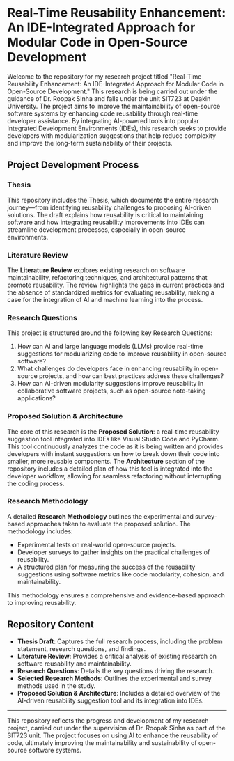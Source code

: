 

# Real-Time Reusability Enhancement: An IDE-Integrated Approach for Modular Code in Open-Source Development

Welcome to the repository for my research project titled "Real-Time Reusability Enhancement: An IDE-Integrated Approach for Modular Code in Open-Source Development." This research is being carried out under the guidance of Dr. Roopak Sinha and falls under the unit SIT723 at Deakin University. The project aims to improve the maintainability of open-source software systems by enhancing code reusability through real-time developer assistance. By integrating AI-powered tools into popular Integrated Development Environments (IDEs), this research seeks to provide developers with modularization suggestions that help reduce complexity and improve the long-term sustainability of their projects.

## Project Development Process

### Thesis 
This repository includes the Thesis, which documents the entire research journey—from identifying reusability challenges to proposing AI-driven solutions. The draft explains how reusability is critical to maintaining software and how integrating reusability improvements into IDEs can streamline development processes, especially in open-source environments.

### Literature Review
The **Literature Review** explores existing research on software maintainability, refactoring techniques, and architectural patterns that promote reusability. The review highlights the gaps in current practices and the absence of standardized metrics for evaluating reusability, making a case for the integration of AI and machine learning into the process.

### Research Questions
This project is structured around the following key Research Questions:

1. How can AI and large language models (LLMs) provide real-time suggestions for modularizing code to improve reusability in open-source software?
2. What challenges do developers face in enhancing reusability in open-source projects, and how can best practices address these challenges?
3. How can AI-driven modularity suggestions improve reusability in collaborative software projects, such as open-source note-taking applications?

### Proposed Solution & Architecture
The core of this research is the **Proposed Solution**: a real-time reusability suggestion tool integrated into IDEs like Visual Studio Code and PyCharm. This tool continuously analyzes the code as it is being written and provides developers with instant suggestions on how to break down their code into smaller, more reusable components. The **Architecture** section of the repository includes a detailed plan of how this tool is integrated into the developer workflow, allowing for seamless refactoring without interrupting the coding process.

### Research Methodology
A detailed **Research Methodology** outlines the experimental and survey-based approaches taken to evaluate the proposed solution. The methodology includes:

- Experimental tests on real-world open-source projects.
- Developer surveys to gather insights on the practical challenges of reusability.
- A structured plan for measuring the success of the reusability suggestions using software metrics like code modularity, cohesion, and maintainability.

This methodology ensures a comprehensive and evidence-based approach to improving reusability.

## Repository Content

- **Thesis Draft**: Captures the full research process, including the problem statement, research questions, and findings.
- **Literature Review**: Provides a critical analysis of existing research on software reusability and maintainability.
- **Research Questions**: Details the key questions driving the research.
- **Selected Research Methods**: Outlines the experimental and survey methods used in the study.
- **Proposed Solution & Architecture**: Includes a detailed overview of the AI-driven reusability suggestion tool and its integration into IDEs.

---

This repository reflects the progress and development of my research project, carried out under the supervision of Dr. Roopak Sinha as part of the SIT723 unit. The project focuses on using AI to enhance the reusability of code, ultimately improving the maintainability and sustainability of open-source software systems.

